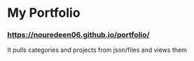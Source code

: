 # My Portfolio
### https://nouredeen06.github.io/portfolio/

It pulls categories and projects from json/files and views them
